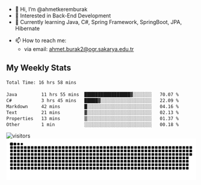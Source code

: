- 👋 Hi, I’m @ahmetkeremburak
- 👀 Interested in Back-End Development
- 🌱 Currently learning Java, C#, Spring Framework, SpringBoot, JPA, Hibernate
<!---
- :book: Currently reading "[Guin Saga](https://en.wikipedia.org/wiki/Guin_Saga)"
- :tv: Currently playing "[Euro Truck Simulator 2](https://en.wikipedia.org/wiki/Euro_Truck_Simulator_2)"
--->
- 📫 How to reach me:  
  - via email: ahmet.burak2@ogr.sakarya.edu.tr
<!---
- 💞️ I’m looking to collaborate on ...
--->

<!---
ahmetkeremburak/ahmetkeremburak is a ✨ special ✨ repository because its `README.md` (this file) appears on your GitHub profile.
You can click the Preview link to take a look at your changes.
--->
## My Weekly Stats
<!--START_SECTION:waka-->

```text
Total Time: 16 hrs 58 mins

Java         11 hrs 55 mins  █████████████████▓░░░░░░░   70.07 %
C#           3 hrs 45 mins   █████▓░░░░░░░░░░░░░░░░░░░   22.09 %
Markdown     42 mins         █░░░░░░░░░░░░░░░░░░░░░░░░   04.16 %
Text         21 mins         ▓░░░░░░░░░░░░░░░░░░░░░░░░   02.13 %
Properties   13 mins         ▒░░░░░░░░░░░░░░░░░░░░░░░░   01.37 %
Other        1 min           ░░░░░░░░░░░░░░░░░░░░░░░░░   00.18 %
```

<!--END_SECTION:waka-->
![visitors](https://visitor-badge.glitch.me/badge?page_id=ahmetkeremburak&left_color=red&right_color=green) <a href="https://github.com/ahmetkeremburak"><img src="contributions.svg"></a>

